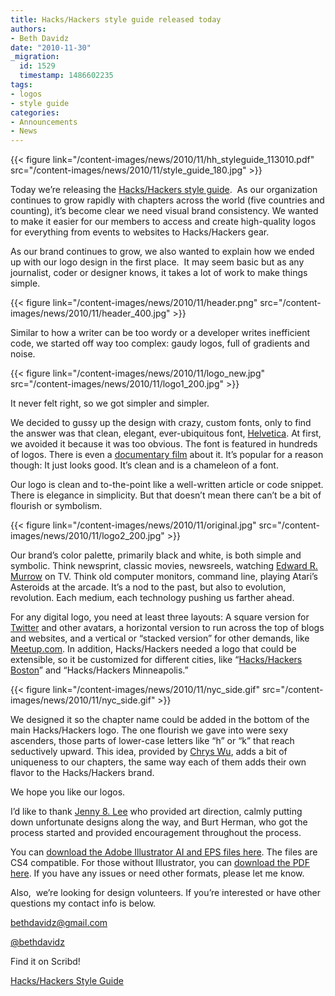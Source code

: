 ```yaml
---
title: Hacks/Hackers style guide released today
authors:
- Beth Davidz
date: "2010-11-30"
_migration:
  id: 1529
  timestamp: 1486602235
tags:
- logos
- style guide
categories:
- Announcements
- News
---
```


{{< figure link="/content-images/news/2010/11/hh\_styleguide\_113010.pdf" src="/content-images/news/2010/11/style\_guide\_180.jpg" >}}

Today we’re releasing the [Hacks/Hackers style guide][1].  As our organization continues to grow rapidly with chapters across the world (five countries and counting), it&#8217;s become clear we need visual brand consistency. We wanted to make it easier for our members to access and create high-quality logos for everything from events to websites to Hacks/Hackers gear.

As our brand continues to grow, we also wanted to explain how we ended up with our logo design in the first place.  It may seem basic but as any journalist, coder or designer knows, it takes a lot of work to make things simple.

{{< figure link="/content-images/news/2010/11/header.png" src="/content-images/news/2010/11/header_400.jpg" >}}

Similar to how a writer can be too wordy or a developer writes inefficient code, we started off way too complex: gaudy logos, full of gradients and noise.

{{< figure link="/content-images/news/2010/11/logo\_new.jpg" src="/content-images/news/2010/11/logo1\_200.jpg" >}}

It never felt right, so we got simpler and simpler.

We decided to gussy up the design with crazy, custom fonts, only to find the answer was that clean, elegant, ever-ubiquitous font, [Helvetica][2]. At first, we avoided it because it was too obvious. The font is featured in hundreds of logos. There is even a [documentary film][3] about it. It’s popular for a reason though: It just looks good. It&#8217;s clean and is a chameleon of a font.

Our logo is clean and to-the-point like a well-written article or code snippet. There is elegance in simplicity. But that doesn’t mean there can’t be a bit of flourish or symbolism.

{{< figure link="/content-images/news/2010/11/original.jpg" src="/content-images/news/2010/11/logo2_200.jpg" >}}

Our brand’s color palette, primarily black and white, is both simple and symbolic. Think newsprint, classic movies, newsreels, watching [Edward R. Murrow][4] on TV. Think old computer monitors, command line, playing Atari’s Asteroids at the arcade. It’s a nod to the past, but also to evolution, revolution. Each medium, each technology pushing us farther ahead.

For any digital logo, you need at least three layouts: A square version for [Twitter][5] and other avatars, a horizontal version to run across the top of blogs and websites, and a vertical or “stacked version” for other demands, like [Meetup.com][6]. In addition, Hacks/Hackers needed a logo that could be extensible, so it be customized for different cities, like “[Hacks/Hackers Boston][7]” and “Hacks/Hackers Minneapolis.”

{{< figure link="/content-images/news/2010/11/nyc\_side.gif" src="/content-images/news/2010/11/nyc\_side.gif" >}}

We designed it so the chapter name could be added in the bottom of the main Hacks/Hackers logo. The one flourish we gave into were sexy ascenders, those parts of lower-case letters like “h” or “k” that reach seductively upward. This idea, provided by [Chrys Wu][8], adds a bit of uniqueness to our chapters, the same way each of them adds their own flavor to the Hacks/Hackers brand.

We hope you like our logos.

I’d like to thank [Jenny 8. Lee][9] who provided art direction, calmly putting down unfortunate designs along the way, and Burt Herman, who got the process started and provided encouragement throughout the process.

You can [download the Adobe Illustrator AI and EPS files here][10]. The files are CS4 compatible. For those without Illustrator, you can [download the PDF here][1]. If you have any issues or need other formats, please let me know.

Also,  we’re looking for design volunteers. If you’re interested or have other questions my contact info is below.

<bethdavidz@gmail.com>

[@bethdavidz][11]

Find it on Scribd!

[Hacks/Hackers Style Guide][12]

 [1]: /content-images/news/2010/11/hh_styleguide_113010.pdf
 [2]: http://en.wikipedia.org/wiki/Helvetica
 [3]: http://www.helveticafilm.com/
 [4]: http://en.wikipedia.org/wiki/Edward_R._Murrow
 [5]: http://twitter.com
 [6]: http://Meetup.com
 [7]: http://meetupbos.hackshackers.com
 [8]: http://www.chryswu.com/
 [9]: http://jennifer8lee.com
 [10]: /content-images/news/2010/11/hh_styleguide_113010.zip
 [11]: http://twitter.com/bethdavidz
 [12]: http://www.scribd.com/doc/44398966/Hacks-Hackers-Style-Guide "View Hacks/Hackers Style Guide on Scribd"